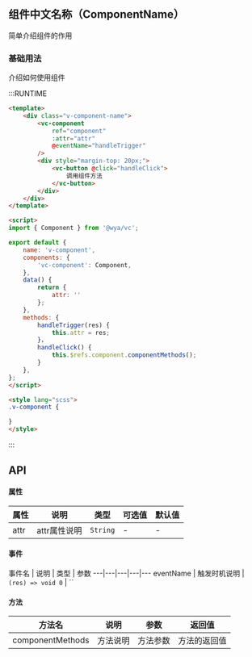 ## 组件中文名称（ComponentName）

简单介绍组件的作用

### 基础用法
介绍如何使用组件

:::RUNTIME
```html
<template>
	<div class="v-component-name">
		<vc-component 
			ref="component" 
            :attr="attr"
            @eventName="handleTrigger"
		/>	
		<div style="margin-top: 20px;">
			<vc-button @click="handleClick">
				调用组件方法
			</vc-button>
		</div>
	</div>
</template>

<script>
import { Component } from '@wya/vc';

export default {
	name: 'v-component',
	components: {
		'vc-component': Component,
	},
	data() {
		return {
            attr: ''
		};
	},
	methods: {
		handleTrigger(res) {
            this.attr = res;
        }，
        handleClick() {
            this.$refs.component.componentMethods();
        }
	},
};
</script>

<style lang="scss">
.v-component {

}
</style>
```
:::

## API

#### 属性
属性 | 说明 | 类型 | 可选值 | 默认值
---|---|---|---|---
attr | attr属性说明 | `String` | - | -

#### 事件

事件名 | 说明 | 类型 | 参数
---|---|---|---|---
eventName | 触发时机说明 | `(res) => void 0` | ``

#### 方法

方法名 | 说明 | 参数 | 返回值
---|---|---|---
componentMethods | 方法说明 | 方法参数 | 方法的返回值
